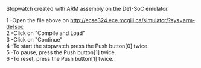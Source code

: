 Stopwatch created with ARM assembly on the De1-SoC emulator.  

1 -Open the file above on http://ecse324.ece.mcgill.ca/simulator/?sys=arm-de1soc  
2 -Click on "Compile and Load"  
3 -Click on "Continue"  
4 -To start the stopwatch press the Push button[0] twice.  
5 -To pause, press the Push button[1] twice.  
6 -To reset, press the Push button[1] twice.  

